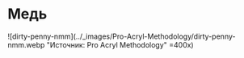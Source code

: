 # Медь

![dirty-penny-nmm](../_images/Pro-Acryl-Methodology/dirty-penny-nmm.webp "Источник: Pro Acryl Methodology" =400x)